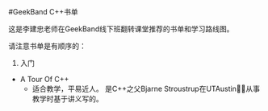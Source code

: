 #GeekBand C++书单

这是李建忠老师在GeekBand线下班翻转课堂推荐的书单和学习路线图。
 
请注意书单是有顺序的：


1. 入门
  * A Tour Of C++
    - 适合教学，平易近人。 是C++之父Bjarne Stroustrup在UTAustin从事教学时基于讲义写的。
